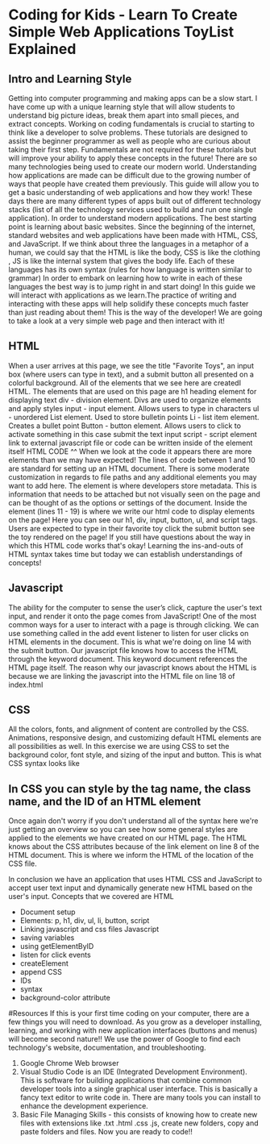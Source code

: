 






# Coding for Kids - Learn To Create Simple Web Applications ToyList Explained


## Intro and Learning Style
Getting into computer programming and making apps can be a slow start. I have come up with a unique learning style that will allow students to understand big picture ideas, break them apart into small pieces, and extract concepts. Working on coding fundamentals is crucial to starting to think like a developer to solve problems. These tutorials are designed to assist the beginner programmer as well as people who are curious about taking their first step. Fundamentals are not required for these tutorials but will improve your ability to apply these concepts in the future! 
There are so many technologies being used to create our modern world. Understanding how applications are made can be difficult due to the growing number of ways that people have created them previously. 
This guide will allow you to get a basic understanding of web applications and how they work! These days there are many different types of apps built out of different technology stacks (list of all the technology services used to build and run one single application). In order to understand modern applications. The best starting point is learning about basic websites.
Since the beginning of the internet, standard websites and web applications have been made with HTML, CSS, and JavaScript. If we think about three the languages in a metaphor of a human, we could say that the 
HTML is like the body, CSS is like the clothing , JS is like the internal system that gives the body life.
Each of these languages has its own syntax (rules for how language is written similar to grammar)
In order to embark on learning how to write in each of these languages the best way is to jump right in and start doing!
In this guide we will interact with applications as we learn.The practice of writing and interacting with these apps will help solidify these concepts much faster than just reading about them! This is the way of the developer!
We are going to take a look at a very simple web page and then interact with it!

## HTML
When a user arrives at this page, we see the title "Favorite Toys", an input box (where users can type in text), and a submit button all presented on a colorful background. All of the elements that we see here are createdI HTML. The elements that are used on this page are 
h1 heading element for displaying text
div - division element. Divs are used to organize elements and apply styles
input - input element. Allows users to type in characters
ul - unordered List element. Used to store bulletin points
Li - list item element. Creates a bullet point
Button - button element. Allows users to click to activate something in this case submit the text input
script - script element  link to external javascript file or code can be written inside of the element itself
HTML CODE ^^
When we look at the code it appears there are more elements than we may have expected! 
The lines of code between 1 and 10 are standard for setting up an HTML document. There is some moderate customization in regards to file paths and any additional elements you may want to add here. The <head> element is where developers store metadata. This is information that needs to be attached but not visually seen on the page and can be thought of as the options or settings of the document.
Inside the <body> element (lines 11 - 19) is where we write our html code to display elements on the page! Here you can see our h1, div, input, button, ul, and script tags. Users are expected to
type in their favorite toy
click the submit button
see the toy rendered on the page!
If you still have questions about the way in which this HTML code works that's okay! 
Learning the ins-and-outs of HTML syntax takes time but today we can establish understandings of concepts!
## Javascript
The ability for the computer to sense the user’s click, capture the user's text input, and render it onto the page comes from JavaScript! One of the most common ways for a user to interact with a page is through clicking. We can use something called in the add event listener to listen for user clicks on HTML elements in the document. This is what we're doing on line 14 with the submit button.
Our javascript file knows how to access the HTML through the keyword document. This keyword document references the HTML page itself. 
The reason why our javascript knows about the HTML is because we are linking the javascript into the HTML file on line 18 of index.html





## CSS 
All the colors, fonts, and alignment of content are controlled by the CSS. Animations, responsive design, and customizing default HTML elements are all possibilities as well.  In this exercise we are using CSS to set the background color, font style, and sizing of the input and button. 
This is what CSS syntax looks like 


## In CSS you can style by the tag name, the class name, and the ID of an HTML element
Once again don't worry if you don't understand all of the syntax here we're just getting an overview so you can see how some general styles are applied to the elements we have created on our HTML page.
The HTML knows about the CSS attributes because of the link element on line 8 of the HTML document. This is where we inform the HTML of the location of the CSS file.

In conclusion we have an application that uses HTML CSS and JavaScript to accept user text input and dynamically generate new HTML based on the user's input. Concepts that we covered are
HTML
- Document setup
- Elements: p, h1, div, ul, li, button, script
- Linking javascript and css files
Javascript
- saving variables
- using getElementByID
- listen for click events
- createElement
- append
CSS
- IDs
- syntax
- background-color attribute









#Resources
If this is your first time coding on your computer, there are a few things you will need to download. As you grow as a developer installing, learning, and working with new application interfaces (buttons and menus) will become second nature!! We use the power of Google to find each technology's website, documentation, and troubleshooting.
1. Google Chrome Web browser
2. Visual Studio Code is an IDE (Integrated Development Environment). This is software for building applications that combine common developer tools into a single graphical user interface. This is basically a fancy text editor to write code in. There are many tools you can install to enhance the development experience.
3. Basic File Managing Skills - this consists of knowing how to create new files with extensions like .txt .html .css .js, create new folders, copy and paste folders and files.
Now you are ready to code!!










